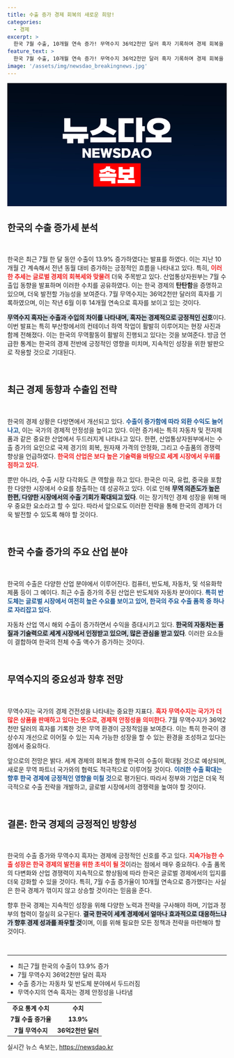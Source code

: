 ```yaml
---
title: 수출 증가 경제 회복의 새로운 희망!
categories:
  - 경제
excerpt: >
  한국 7월 수출, 10개월 연속 증가! 무역수지 36억2천만 달러 흑자 기록하며 경제 회복을 알리다. 수출입 동향의 새로운 전환점이 될까? 클릭해 더 알아보세요!
feature_text: >
  한국 7월 수출, 10개월 연속 증가! 무역수지 36억2천만 달러 흑자 기록하며 경제 회복을 알리다. 수출입 동향의 새로운 전환점이 될까? 클릭해 더 알아보세요!
image: '/assets/img/newsdao_breakingnews.jpg'
---
```


<p><img src="/assets/img/newsdao_breakingnews.jpg" alt="ontimetimes 속보" /></p>

<h2 data-ke-size="size26">한국의 수출 증가세 분석</h2>

<p data-ke-size="size16">&nbsp;</p>

<p>한국은 최근 7월 한 달 동안 수출이 13.9% 증가하였다는 발표를 하였다. 이는 지난 10개월 간 계속해서 전년 동월 대비 증가하는 긍정적인 흐름을 나타내고 있다. 특히, <b><span style="color: #ee2323;">이러한 추세는 글로벌 경제의 회복세와 맞물려</span></b> 더욱 주목받고 있다. 산업통상자원부는 7월 수출입 동향을 발표하며 이러한 수치를 공유하였다. 이는 한국 경제의 <b>탄탄함</b>을 증명하고 있으며, 더욱 발전할 가능성을 보여준다. 7월 무역수지는 36억2천만 달러의 흑자를 기록하였으며, 이는 작년 6월 이후 14개월 연속으로 흑자를 보이고 있는 것이다. </p>

<p><b><span style="background-color: #21538527;">무역수지 흑자는 수출과 수입의 차이를 나타내며, 흑자는 경제적으로 긍정적인 신호</span></b>이다. 이번 발표는 특히 부산항에서의 컨테이너 하역 작업이 활발히 이루어지는 현장 사진과 함께 전해졌다. 이는 한국의 무역활동이 활발히 진행되고 있다는 것을 보여준다. 방금 언급한 통계는 한국의 경제 전반에 긍정적인 영향을 미치며, 지속적인 성장을 위한 발판으로 작용할 것으로 기대된다.</p>

<p data-ke-size="size16">&nbsp;</p>

<h2 data-ke-size="size26">최근 경제 동향과 수출입 전략</h2>

<p data-ke-size="size16">&nbsp;</p>

<p>한국의 경제 상황은 다방면에서 개선되고 있다. <b><span style="color: #1a5490;">수출이 증가함에 따라 외환 수익도 늘어나고</span></b>, 이는 국가의 경제적 안정성을 높이고 있다. 이런 증가세는 특히 자동차 및 전자제품과 같은 중요한 산업에서 두드러지게 나타나고 있다. 한편, 산업통상자원부에서는 수출 증가의 요인으로 국제 경기의 회복, 원자재 가격의 안정화, 그리고 수출품의 경쟁력 향상을 언급하였다. <b><span style="color: #ee2323;">한국의 산업은 보다 높은 기술력을 바탕으로 세계 시장에서 우위를 점하고 있다</span></b>. </p>

<p>뿐만 아니라, 수출 시장 다각화도 큰 역할을 하고 있다. 한국은 미국, 유럽, 중국을 포함한 다양한 시장에서 수요를 창출하는 데 성공하고 있다. 이로 인해 <b><span style="background-color: #21538527;">무역 의존도가 높은 한편, 다양한 시장에서의 수출 기회가 확대되고 있다</span></b>. 이는 장기적인 경제 성장을 위해 매우 중요한 요소라고 할 수 있다. 따라서 앞으로도 이러한 전략을 통해 한국의 경제가 더욱 발전할 수 있도록 해야 할 것이다.</p>

<p data-ke-size="size16">&nbsp;</p>

<h2 data-ke-size="size26">한국 수출 증가의 주요 산업 분야</h2>

<p data-ke-size="size16">&nbsp;</p>

<p>한국의 수출은 다양한 산업 분야에서 이루어진다. 컴퓨터, 반도체, 자동차, 및 석유화학 제품 등이 그 예이다. 최근 수출 증가의 주된 산업은 반도체와 자동차 분야이다. <b><span style="color: #1a5490;">특히 반도체는 글로벌 시장에서 여전히 높은 수요를 보이고 있어, 한국의 주요 수출 품목 중 하나로 자리잡고 있다</span></b>. </p>

<p>자동차 산업 역시 해외 수출이 증가하면서 수익을 증대시키고 있다. <b><span style="background-color: #21538527;">한국의 자동차는 품질과 기술력으로 세계 시장에서 인정받고 있으며, 많은 관심을 받고 있다</span></b>. 이러한 요소들이 결합하여 한국의 전체 수출 액수가 증가하는 것이다. </p>

<p data-ke-size="size16">&nbsp;</p>

<h2 data-ke-size="size26">무역수지의 중요성과 향후 전망</h2>

<p data-ke-size="size16">&nbsp;</p>

<p>무역수지는 국가의 경제 건전성을 나타내는 중요한 지표다. <b><span style="color: #ee2323;">흑자 무역수지는 국가가 더 많은 상품을 판매하고 있다는 뜻으로, 경제적 안정성을 의미한다</span></b>. 7월 무역수지가 36억2천만 달러의 흑자를 기록한 것은 무역 환경이 긍정적임을 보여준다. 이는 특히 한국이 경상수지 개선으로 이어질 수 있는 지속 가능한 성장을 할 수 있는 환경을 조성하고 있다는 점에서 중요하다. </p>

<p>앞으로의 전망은 밝다. 세계 경제의 회복과 함께 한국의 수출이 확대될 것으로 예상되며, 새로운 무역 파트너 국가와의 협력도 적극적으로 이루어질 것이다. <b><span style="color: #1a5490;">이러한 수출 확대는 향후 한국 경제에 긍정적인 영향을 미칠 것</span></b>으로 평가된다. 따라서 정부와 기업은 더욱 적극적으로 수출 전략을 개발하고, 글로벌 시장에서의 경쟁력을 높여야 할 것이다.</p>

<p data-ke-size="size16">&nbsp;</p>

<h2 data-ke-size="size26">결론: 한국 경제의 긍정적인 방향성</h2>

<p data-ke-size="size16">&nbsp;</p>

<p>한국의 수출 증가와 무역수지 흑자는 경제에 긍정적인 신호를 주고 있다. <b><span style="color: #ee2323;">지속가능한 수출 성장은 한국 경제의 발전을 위한 초석이 될 것</span></b>이라는 점에서 매우 중요하다. 수출 품목의 다변화와 산업 경쟁력이 지속적으로 향상됨에 따라 한국은 글로벌 경제에서의 입지를 더욱 강화할 수 있을 것이다. 특히, 7월 수출 증가율이 10개월 연속으로 증가했다는 사실은 한국 경제가 꺾이지 않고 상승할 것이라는 믿음을 준다. </p>

<p>향후 한국 경제는 지속적인 성장을 위해 다양한 노력과 전략을 구사해야 하며, 기업과 정부의 협력이 절실히 요구된다. <b><span style="background-color: #21538527;">결국 한국이 세계 경제에서 얼마나 효과적으로 대응하느냐가 향후 경제 성과를 좌우할 것</span></b>이며, 이를 위해 필요한 모든 정책과 전략을 마련해야 할 것이다.</p>

<p data-ke-size="size16">&nbsp;</p>

<hr>

<ul>
    <li>최근 7월 한국의 수출이 13.9% 증가</li>
    <li>7월 무역수지 36억2천만 달러 흑자</li>
    <li>수출 증가는 자동차 및 반도체 분야에서 두드러짐</li>
    <li>무역수지의 연속 흑자는 경제 안정성을 나타냄</li>
</ul>

<table>
    <tr>
        <td style="text-align: center; height: 17px;"><b>주요 통계 수치</b></td>
        <td style="text-align: center; height: 17px;"><b>수치</b></td>
    </tr>
    <tr>
        <td style="text-align: center; height: 17px;"><b>7월 수출 증가율</b></td>
        <td style="text-align: center; height: 17px;"><b>13.9%</b></td>
    </tr>
    <tr>
        <td style="text-align: center; height: 17px;"><b>7월 무역수지</b></td>
        <td style="text-align: center; height: 17px;"><b>36억2천만 달러</b></td>
    </tr>
</table>
실시간 뉴스 속보는, <a href="https://newsdao.kr" rel="dofollow">https://newsdao.kr</a>


